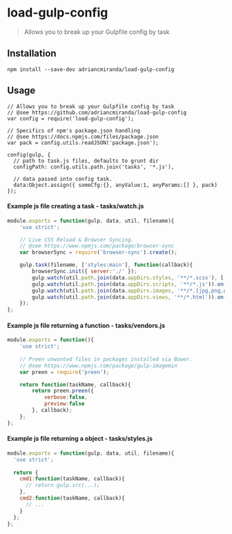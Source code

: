 # load-gulp-config
> Allows you to break up your Gulpfile config by task

## Installation

```terminal
npm install --save-dev adriancmiranda/load-gulp-config
````

## Usage

```node
// Allows you to break up your Gulpfile config by task
// @see https://github.com/adriancmiranda/load-gulp-config
var config = require('load-gulp-config');

// Specifics of npm's package.json handling
// @see https://docs.npmjs.com/files/package.json
var pack = config.utils.readJSON('package.json');

config(gulp, {
  // path to task.js files, defaults to grunt dir
  configPath: config.utils.path.join('tasks', '*.js'),
  
  // data passed into config task.
  data:Object.assign({ someCfg:{}, anyValue:1, anyParams:[] }, pack)
});
```


#### Example js file creating a task - tasks/watch.js

```javascript
module.exports = function(gulp, data, util, filename){
	'use strict';

	// Live CSS Reload & Browser Syncing.
	// @see https://www.npmjs.com/package/browser-sync
	var browserSync = require('browser-sync').create();

	gulp.task(filename, ['styles:main'], function(callback){
		browserSync.init({ server:'./' });
		gulp.watch(util.path.join(data.appDirs.styles, '**/*.scss'), ['styles:main']);
		gulp.watch(util.path.join(data.appDirs.scripts, '**/*.js')).on('change', browserSync.reload);
		gulp.watch(util.path.join(data.appDirs.images, '**/*.{jpg,png,gif,svg}')).on('change', browserSync.reload);
		gulp.watch(util.path.join(data.appDirs.views, '**/*.html')).on('change', browserSync.reload);
	});
};
```

#### Example js file returning a function - tasks/vendors.js

```javascript
module.exports = function(){
	'use strict';
	
	// Preen unwanted files in packages installed via Bower.
	// @see https://www.npmjs.com/package/gulp-imagemin
	var preen = require('preen');

	return function(taskName, callback){
		return preen.preen({
			verbose:false,
			preview:false
		}, callback);
	};
};
```


#### Example js file returning a object - tasks/styles.js

```javascript
module.exports = function(gulp, data, util, filename){
  'use strict';
  
  return {
    cmd1:function(taskName, callback){
      // return gulp.src(...);
    },
    cmd2:function(taskName, callback){
      // ...
    }
  };
};
```
